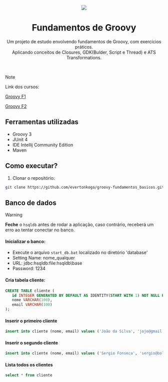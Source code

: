 <center>
  <p align="center">
    <img src="https://github.com/evertonkoga/groovy-fundamentos_basicos/assets/54872138/8641cfd7-1d9a-4f9d-a7bd-e588e899cebf" />
  </p>  
  <h1 align="center">Fundamentos de Groovy</h1>
  <p align="center">
    Um projeto de estudo envolvendo fundamentos de Groovy, com exercícios práticos. <br />
    Aplicando conceitos de Closures, GDK(Bulder, Script e Thread) e ATS Transformations.
  </p>
</center>
<br />

> [!NOTE]
> Link dos cursos:
>
> [Groovy F1](https://www.udemy.com/course/groovy-f1)
> 
> [Groovy F2](https://www.udemy.com/course/groovy-f2)

## Ferramentas utilizadas

- Groovy 3
- JUnit 4
- IDE Intellij Community Edition
- Maven

## Como executar?

1. Clonar o repositório:
```sh
git clone https://github.com/evertonkoga/groovy-fundamentos_basicos.git
```

## Banco de dados
> [!WARNING]
> **Feche** o `hsqldb` antes de rodar a aplicação, caso contrário, receberá um erro ao tentar conectar no banco.


#### Inicializar o banco:
  - Execute o arquivo `start_db.bat` localizado no diretório 'database'
  - Setting Name: nome_qualquer
  - URL: jdbc:hsqldb:file:hsqldb\base
  - Password: 1234
  
#### Cria tabela cliente:
```sql
CREATE TABLE cliente (
   id INTEGER GENERATED BY DEFAULT AS IDENTITY(START WITH 1) NOT NULL PRIMARY KEY,
   nome VARCHAR(100),
   email VARCHAR(100)
);
```

#### Inserir o primeiro cliente
 
```sql
insert into cliente (nome, email) values ('João da Silva', 'jojo@gmail.com');
```

#### Inserir o segundo cliente
 
```sql
insert into cliente (nome, email) values ('Sergio Fonseca', 'sergio@bol.com');
```

#### Lista todos os clientes
 
```sql
select * from cliente
```
